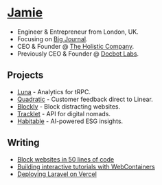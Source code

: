 # [Jamie](https://www.jxd.dev/)

- Engineer & Entrepreneur from London, UK.
- Focusing on [Big Journal](https://www.bigjournal.app).
- CEO & Founder @ [The Holistic Company](https://www.holistic.company).
- Previously CEO & Founder @ [Docbot Labs](https://www.uktech.news/saas/docbot-labs-pre-seed-20221102).

## Projects

- [Luna](https://www.useluna.xyz) - Analytics for tRPC.
- [Quadratic](https://quadratic.dev/) - Customer feedback direct to Linear.
- [Blockly](https://blockly.jxd.dev/) - Block distracting websites.
- [Tracklet](https://www.tracklet.dev/) - API for digital nomads.
- [Habitable](https://www.habitable.app) - AI-powered ESG insights.

## Writing

- [Block websites in 50 lines of code](https://www.jxd.dev/blog/block-websites-in-50-lines)
- [Building interactive tutorials with WebContainers](https://www.jxd.dev/blog/interactive-tutorials-web-containers)
- [Deploying Laravel on Vercel](https://www.jxd.dev/blog/laravel-vercel-example)
